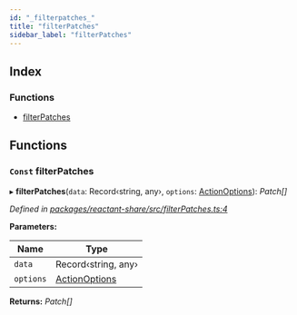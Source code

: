 ```yaml
---
id: "_filterpatches_"
title: "filterPatches"
sidebar_label: "filterPatches"
---
```


## Index

### Functions

* [filterPatches](_filterpatches_.md#const-filterpatches)

## Functions

### `Const` filterPatches

▸ **filterPatches**(`data`: Record‹string, any›, `options`: [ActionOptions](_interfaces_.md#actionoptions)): *Patch[]*

*Defined in [packages/reactant-share/src/filterPatches.ts:4](https://github.com/unadlib/reactant/blob/ae1de025/packages/reactant-share/src/filterPatches.ts#L4)*

**Parameters:**

Name | Type |
------ | ------ |
`data` | Record‹string, any› |
`options` | [ActionOptions](_interfaces_.md#actionoptions) |

**Returns:** *Patch[]*
